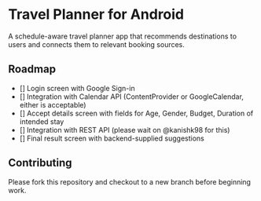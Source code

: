 # Travel Planner for Android
A schedule-aware travel planner app that recommends destinations to users and connects them to relevant booking sources. 

## Roadmap

- [] Login screen with Google Sign-in
- [] Integration with Calendar API (ContentProvider or GoogleCalendar, either is acceptable)
- [] Accept details screen with fields for Age, Gender, Budget, Duration of intended stay
- [] Integration with REST API (please wait on @kanishk98 for this)
- [] Final result screen with backend-supplied suggestions

## Contributing 

Please fork this repository and checkout to a new branch before beginning work. 
